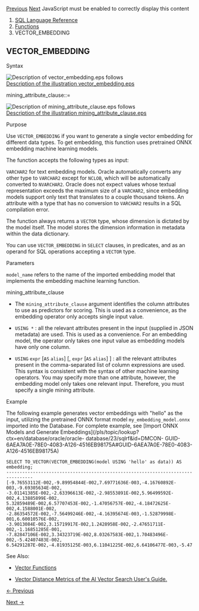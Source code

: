 [Previous](vector_dimension_format.md) [Next](vector_norm.md) JavaScript
must be enabled to correctly display this content

  1. [SQL Language Reference ](index.md)
  2. [Functions](Functions.md)
  3. VECTOR_EMBEDDING

## VECTOR_EMBEDDING

Syntax

  

![Description of vector_embedding.eps
follows](https://docs.oracle.com/en/database/oracle/oracle-database/23/sqlrf/img/vector_embedding.gif)  
[Description of the illustration
vector_embedding.eps](img_text/vector_embedding.md)

  

mining_attribute_clause::=

  

![Description of mining_attribute_clause.eps
follows](https://docs.oracle.com/en/database/oracle/oracle-database/23/sqlrf/img/mining_attribute_clause.gif)  
[Description of the illustration
mining_attribute_clause.eps](img_text/mining_attribute_clause.md)

  

Purpose

Use `VECTOR_EMBEDDING` if you want to generate a single vector embedding for
different data types. To get embedding, this function uses pretrained ONNX
embedding machine learning models.

The function accepts the following types as input:

`VARCHAR2` for text embedding models. Oracle automatically converts any other
type to `VARCHAR2` except for `NCLOB`, which will be automatically converted
to `NVARCHAR2`. Oracle does not expect values whose textual representation
exceeds the maximum size of a `VARCHAR2`, since embedding models support only
text that translates to a couple thousand tokens. An attribute with a type
that has no conversion to `VARCHAR2` results in a SQL compilation error.

The function always returns a `VECTOR` type, whose dimension is dictated by
the model itself. The model stores the dimension information in metadata
within the data dictionary.

You can use `VECTOR_EMBEDDING` in `SELECT` clauses, in predicates, and as an
operand for SQL operations accepting a `VECTOR` type.

Parameters

`model_name` refers to the name of the imported embedding model that
implements the embedding machine learning function.

mining_attribute_clause

  * The `mining_attribute_clause` argument identifies the column attributes to use as predictors for scoring. This is used as a convenience, as the embedding operator only accepts single input value. 

  * `USING *` : all the relevant attributes present in the input (supplied in JSON metadata) are used. This is used as a convenience. For an embedding model, the operator only takes one input value as embedding models have only one column. 

  * `USING` `expr` [`AS` `alias`] [, `expr` [`AS` `alias`] ] : all the relevant attributes present in the comma-separated list of column expressions are used. This syntax is consistent with the syntax of other machine learning operators. You may specify more than one attribute, however, the embedding model only takes one relevant input. Therefore, you must specify a single mining attribute. 

Example

The following example generates vector embeddings with "hello" as the input,
utilizing the pretrained ONNX format model `my_embedding_model.onnx` imported
into the Database. For complete example, see [Import ONNX Models and Generate
Embeddings](/pls/topic/lookup?ctx=en/database/oracle/oracle-
database/23/sqlrf&id=DMCON-
GUID-6AEA7A0E-78E0-4083-A126-4516EB98175A#GUID-6AEA7A0E-78E0-4083-A126-4516EB98175A)

    
    
    SELECT TO_VECTOR(VECTOR_EMBEDDING(model USING 'hello' as data)) AS embedding;
    --------------------------------------------------------------------------------
    [-9.76553112E-002,-9.89954844E-002,7.69771636E-003,-4.16760892E-003,-9.69305634E-002,
    -3.01141385E-002,-2.63396613E-002,-2.98553891E-002,5.96499592E-002,4.13885899E-002,
    5.32859489E-002,6.57707453E-002,-1.47056757E-002,-4.18472625E-002,4.1588001E-002,
    -2.86354572E-002,-7.56499246E-002,-4.16395674E-003,-1.52879998E-001,6.60010576E-002,
    -3.9013084E-002,3.15719917E-002,1.2428958E-002,-2.47651711E-002,-1.16851285E-001,
    -7.82847106E-002,3.34323719E-002,8.03267583E-002,1.70483496E-002,-5.42407483E-002,
    6.54291287E-002,-4.81935125E-003,6.11041225E-002,6.64106477E-003,-5.47

See Also:

  * [Vector Functions](Single-Row-Functions.md#GUID-C0C477F1-8210-4CA9-A5FA-0A340C409892)

  * [Vector Distance Metrics of the AI Vector Search User's Guide.](/pls/topic/lookup?ctx=en/database/oracle/oracle-database/23/sqlrf&id=VECSE-GUID-DBC136C1-7C63-4B7F-902B-2289FF375560)


[← Previous](vector_dimension_format.md)

[Next →](vector_norm.md)
